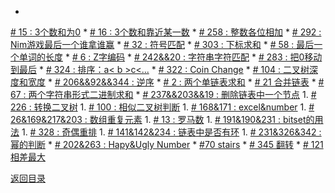 * 
[# 15 : 3个数和为0](3Sum.md)
* 
[# 16 : 3个数和靠近某一数](3Sum-Closest.md)
* 
[# 258 : 整数各位相加](add_digits.md)
* 
[# 292 : Nim游戏最后一个谁拿谁赢](Nim_game.md)
* 
[# 32 : 符号匹配](Longest_Valid_Parentheses.md)
* 
[# 303 : 下标求和](sum_between_indices.md)
* 
[# 58 : 最后一个单词的长度](Length_last_word.md)
* 
[# 6 : Z字编码](ZigZag_conversion.md)
* 
[# 242&&20 : 字符串字符匹配](anagram.md)
* 
[# 283 : 把0移动到最后](movezeroes.md)
* 
[# 324 : 排序：a< b >c<...](324_Wiggle_sort.md)
* 
[# 322 : Coin Change](coin_change.md)
* 
[# 104 : 二叉树深度和宽度](depthofbinarytree.md)
* 
[# 206&&92&&344 : 逆序](rslinked.md)
* 
[# 2 : 两个单链表求和](sl_sum.md)
* 
[# 21 合并链表](list_merge.md)
* 
[# 67 : 两个字符串形式二进制求和](67.md)
* 
[# 237&&203&&19 : 删除链表中一个节点](node.md)
1. 
[# 226 : 转换二叉树](invert.md)
1. 
[# 100 : 相似二叉树判断](same_binary.md)
1. 
[# 168&171 : excel&number](excel.md)
1. 
[# 26&169&217&203 : 数组重复元素](dup.md)
1. 
[# 13 : 罗马数](roman_int.md)
1. 
[# 191&190&231 : bitset的用法](bitset.md)
1. 
[# 328  : 奇偶重排](odd_even.md)
1. 
[# 141&142&234 :  链表中是否有环](palindrome.md)
1. 
[# 231&326&342  : 幂的判断](power.md)
* 
[# 202&263  : Hapy&Ugly Number](hunumber.md)
* 
[#70 stairs](fib.md)
* 
[# 345 翻转](reser.md)
* 
[# 121 相差最大](diffmax.md)


[返回目录](../README.md)